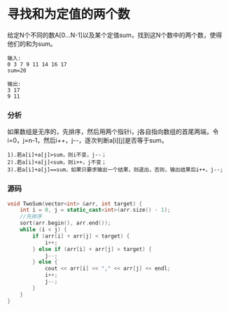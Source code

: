 # 寻找和为定值的两个数


给定N个不同的数A[0...N-1]以及某个定值sum，找到这N个数中的两个数，使得他们的和为sum。

```
输入:
0 3 7 9 11 14 16 17
sum=20
```

```
输出:
3 17
9 11
```

### 分析

如果数组是无序的，先排序，然后用两个指针i，j各自指向数组的首尾两端，令i=0，j=n-1，然后i++，j--，逐次判断a[i][j]是否等于sum。

```
1).若a[i]+a[j]>sum，则i不变，j--；
2).若a[i]+a[j]<sum，则i++，j不变；
3).若a[i]+a[j]==sum，如果只要求输出一个结果，则退出，否则，输出结果后i++，j--;
```

### 源码

```cpp
void TwoSum(vector<int> &arr, int target) {
    int i = 0, j = static_cast<int>(arr.size() - 1);
    //先排序
    sort(arr.begin(), arr.end());
    while (i < j) {
        if (arr[i] + arr[j] < target) {
            i++;
        } else if (arr[i] + arr[j] > target) {
            j--;
        } else {
            cout << arr[i] << "," << arr[j] << endl;
            i++;
            j--;
        }
    }
}
```
